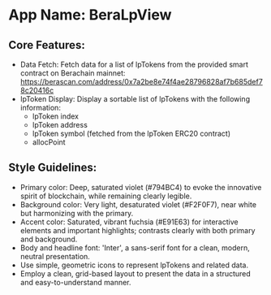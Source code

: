 # **App Name**: BeraLpView

## Core Features:

- Data Fetch: Fetch data for a list of lpTokens from the provided smart contract on Berachain mainnet: https://berascan.com/address/0x7a2be8e74f4ae28796828af7b685def78c20416c
- lpToken Display: Display a sortable list of lpTokens with the following information:
  - lpToken index
  - lpToken address
  - lpToken symbol (fetched from the lpToken ERC20 contract)
  - allocPoint

## Style Guidelines:

- Primary color: Deep, saturated violet (#794BC4) to evoke the innovative spirit of blockchain, while remaining clearly legible.
- Background color: Very light, desaturated violet (#F2F0F7), near white but harmonizing with the primary.
- Accent color: Saturated, vibrant fuchsia (#E91E63) for interactive elements and important highlights; contrasts clearly with both primary and background.
- Body and headline font: 'Inter', a sans-serif font for a clean, modern, neutral presentation.
- Use simple, geometric icons to represent lpTokens and related data.
- Employ a clean, grid-based layout to present the data in a structured and easy-to-understand manner.